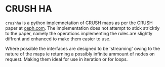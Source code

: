 CRUSH HA
=========
`crushha` is a python implemnetation of CRUSH maps as per the CRUSH paper at 
[ceph.com](http://ceph.com/papers/weil-crush-sc06.pdf). The implementation does 
not attempt to stick stricktly to the paper, namely the operations implementing 
the rules are slightly diffrent and enhanced to make them easier to use.

Where possible the interfaces are designed to be 'streaming' owing to the 
nature of the maps ie returning a possibly infinite ammount of nodes on 
request. Making them ideal for use in iteration or for loops.
